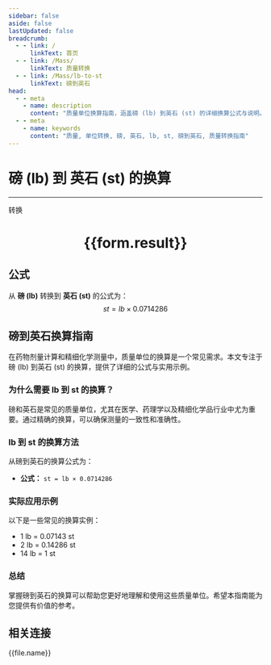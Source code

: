 ```yaml
---
sidebar: false
aside: false
lastUpdated: false
breadcrumb:
  - - link: /
      linkText: 首页
  - - link: /Mass/
      linkText: 质量转换
  - - link: /Mass/lb-to-st
      linkText: 磅到英石
head:
  - - meta
    - name: description
      content: "质量单位换算指南，涵盖磅 (lb) 到英石 (st) 的详细换算公式与说明。"
  - - meta
    - name: keywords
      content: "质量, 单位转换, 磅, 英石, lb, st, 磅到英石, 质量转换指南"
---
```

# 磅 (lb) 到 英石 (st) 的换算
---
<script setup>
import { onMounted, reactive, inject, ref } from 'vue'
import { NButton, NForm, NFormItem, NInput, NInputNumber, NSelect, NCard, useMessage,NGrid ,NGi } from 'naive-ui'
import { defineClientComponent } from 'vitepress'
import { Mass } from '../../files';

const convert = inject('convert')

const form = reactive({
  number: null,
  result: '',
})

const convertHandler = () => {
  if (form.number !== null && !isNaN(form.number)) {
    const convertedValue = parseFloat(form.number) * 0.0714286
    form.result = `${form.number}lb = ${convertedValue.toFixed(5)}st`
  } else {
    form.result = '请输入有效的数值。'
  }
}
</script>

<n-form size="large" :model="form">
  <n-form-item label="磅 (lb)">
    <n-input-number v-model:value="form.number" placeholder="输入磅" style="width: 100%" />
  </n-form-item>
  <n-form-item>
    <n-button type="primary" @click="convertHandler" block>转换</n-button>
  </n-form-item>
</n-form>

<n-card  embedded :bordered="false" hoverable>
  <div  style="text-align:center">
    <h1>{{form.result}}</h1>
  </div>
</n-card>

## 公式

从 **磅 (lb)** 转换到 **英石 (st)** 的公式为：
$$ st = lb \times 0.0714286 $$

## 磅到英石换算指南

在药物剂量计算和精细化学测量中，质量单位的换算是一个常见需求。本文专注于磅 (lb) 到英石 (st) 的换算，提供了详细的公式与实用示例。

### 为什么需要 lb 到 st 的换算？

磅和英石是常见的质量单位，尤其在医学、药理学以及精细化学品行业中尤为重要。通过精确的换算，可以确保测量的一致性和准确性。

### lb 到 st 的换算方法

从磅到英石的换算公式为：

- **公式：** `st = lb × 0.0714286`

### 实际应用示例

以下是一些常见的换算实例：

- 1 lb = 0.07143 st
- 2 lb = 0.14286 st
- 14 lb = 1 st

### 总结

掌握磅到英石的换算可以帮助您更好地理解和使用这些质量单位。希望本指南能为您提供有价值的参考。

## 相关连接
<n-grid x-gap="12" :cols="4">
  <n-gi v-for="(file, index) in Mass" :key="index">
    <n-button
      text
      tag="a"
      :href="file.path"
      type="primary"
    >
      {{file.name}}
    </n-button>
  </n-gi>
</n-grid>